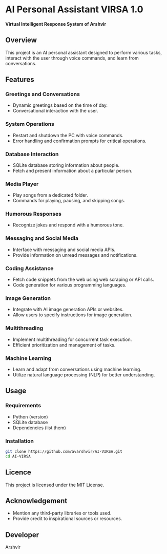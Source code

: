 # AI Personal Assistant VIRSA 1.0
#### Virtual Intelligent Response System of Arshvir

## Overview

This project is an AI personal assistant designed to perform various tasks, interact with the user through voice commands, and learn from conversations.

## Features

### Greetings and Conversations

- Dynamic greetings based on the time of day.
- Conversational interaction with the user.

### System Operations

- Restart and shutdown the PC with voice commands.
- Error handling and confirmation prompts for critical operations.

### Database Interaction

- SQLite database storing information about people.
- Fetch and present information about a particular person.

### Media Player

- Play songs from a dedicated folder.
- Commands for playing, pausing, and skipping songs.

### Humorous Responses

- Recognize jokes and respond with a humorous tone.

### Messaging and Social Media

- Interface with messaging and social media APIs.
- Provide information on unread messages and notifications.

### Coding Assistance

- Fetch code snippets from the web using web scraping or API calls.
- Code generation for various programming languages.

### Image Generation

- Integrate with AI image generation APIs or websites.
- Allow users to specify instructions for image generation.

### Multithreading

- Implement multithreading for concurrent task execution.
- Efficient prioritization and management of tasks.

### Machine Learning

- Learn and adapt from conversations using machine learning.
- Utilize natural language processing (NLP) for better understanding.

## Usage

### Requirements

- Python (version)
- SQLite database
- Dependencies (list them)

### Installation

```bash
git clone https://github.com/avarshvir/AI-VIRSA.git
cd AI-VIRSA
```
## Licence
This project is licensed under the MIT License.

## Acknowledgement
- Mention any third-party libraries or tools used.
- Provide credit to inspirational sources or resources.

## Developer
Arshvir